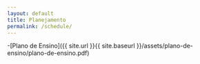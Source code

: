 ```yaml
---
layout: default
title: Planejamento
permalink: /schedule/
---
```


-[Plano de Ensino]({{ site.url }}{{ site.baseurl }}/assets/plano-de-ensino/plano-de-ensino.pdf)